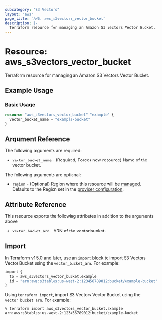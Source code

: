 ```yaml
---
subcategory: "S3 Vectors"
layout: "aws"
page_title: "AWS: aws_s3vectors_vector_bucket"
description: |-
  Terraform resource for managing an Amazon S3 Vectors Vector Bucket.
---
```


# Resource: aws_s3vectors_vector_bucket

Terraform resource for managing an Amazon S3 Vectors Vector Bucket.

## Example Usage

### Basic Usage

```terraform
resource "aws_s3vectors_vector_bucket" "example" {
  vector_bucket_name = "example-bucket"
}
```

## Argument Reference

The following arguments are required:

* `vector_bucket_name` - (Required, Forces new resource) Name of the vector bucket.

The following arguments are optional:

* `region` - (Optional) Region where this resource will be [managed](https://docs.aws.amazon.com/general/latest/gr/rande.html#regional-endpoints). Defaults to the Region set in the [provider configuration](https://registry.terraform.io/providers/hashicorp/aws/latest/docs#aws-configuration-reference).

## Attribute Reference

This resource exports the following attributes in addition to the arguments above:

* `vector_bucket_arn` - ARN of the vector bucket.

## Import

In Terraform v1.5.0 and later, use an [`import` block](https://developer.hashicorp.com/terraform/language/import) to import S3 Vectors Vector Bucket using the `vector_bucket_arn`. For example:

```terraform
import {
  to = aws_s3vectors_vector_bucket.example
  id = "arn:aws:s3tables:us-west-2:123456789012:bucket/example-bucket"
}
```

Using `terraform import`, import S3 Vectors Vector Bucket using the `vector_bucket_arn`. For example:

```console
% terraform import aws_s3vectors_vector_bucket.example arn:aws:s3tables:us-west-2:123456789012:bucket/example-bucket
```
